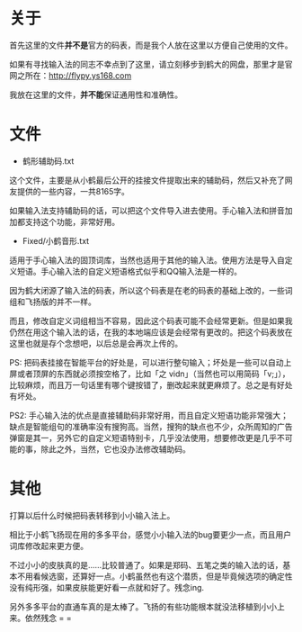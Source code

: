 # 关于
首先这里的文件**并不是**官方的码表，而是我个人放在这里以方便自己使用的文件。

如果有寻找输入法的同志不幸点到了这里，请立刻移步到鹤大的网盘，那里才是官网之所在：http://flypy.ys168.com

我放在这里的文件，**并不能**保证通用性和准确性。

# 文件
- 鹤形辅助码.txt

这个文件，主要是从小鹤最后公开的挂接文件提取出来的辅助码，然后又补充了网友提供的一些内容，一共8165字。

如果输入法支持辅助码的话，可以把这个文件导入进去使用。手心输入法和拼音加加都支持这个功能，非常好用。

- Fixed/小鹤音形.txt

适用于手心输入法的固顶词库，当然也适用于其他的输入法。使用方法是导入自定义短语。手心输入法的自定义短语格式似乎和QQ输入法是一样的。

因为鹤大闭源了输入法的码表，所以这个码表是在老的码表的基础上改的，一些词组和飞扬版的并不一样。

而且，修改自定义词组相当不容易，因此这个码表可能不会经常更新。但是如果我仍然在用这个输入法的话，在我的本地端应该是会经常有更改的。把这个码表放在这里也就是存个念想吧，以后总是会再次上传的。

PS: 把码表挂接在智能平台的好处是，可以进行整句输入；坏处是一些可以自动上屏或者顶屏的东西就必须按空格了，比如「之 vidn」（当然也可以用简码「v;」），比较麻烦，而且万一句话里有哪个键按错了，删改起来就更麻烦了。总之是有好处有坏处。

PS2: 手心输入法的优点是直接辅助码非常好用，而且自定义短语功能非常强大；缺点是智能组句的准确率没有搜狗高。当然，搜狗的缺点也不少，众所周知的广告弹窗是其一，另外它的自定义短语特别卡，几乎没法使用，想要修改更是几乎不可能的事，除此之外，当然，它也没办法修改辅助码。

# 其他

打算以后什么时候把码表转移到小小输入法上。

相比于小鹤飞扬现在用的多多平台，感觉小小输入法的bug要更少一点，而且用户词库修改起来更方便。

不过小小的皮肤真的是……比较普通了。如果是郑码、五笔之类的输入法的话，基本不用看候选窗，还算好一点。小鹤虽然也有这个潜质，但是毕竟候选项的确定性没有纯形强，如果皮肤能更好看一点就和好了。残念ing.

另外多多平台的直通车真的是太棒了。飞扬的有些功能根本就没法移植到小小上来。依然残念 = =

